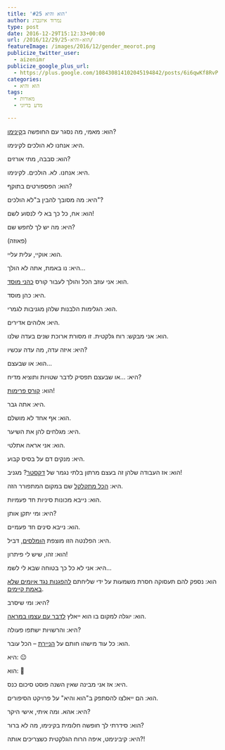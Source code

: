 ```yaml
---
title: 'הוא והיא #25'
author: נמרוד איזנברג
type: post
date: 2016-12-29T15:12:33+00:00
url: /2016/12/29/הוא-והיא-25/
featureImage: /images/2016/12/gender_meorot.png
publicize_twitter_user:
  - aizenimr
publicize_google_plus_url:
  - https://plus.google.com/108430814102045194842/posts/6i6qwKf8RvP
categories:
  - הוא והיא
tags:
  - מאורות
  - מדע בדיוני

---
```

הוא: מאמי, מה נסגר עם החופשה ב[קינימו][1]?

היא: אנחנו לא הולכים לקינימו.

הוא: סבבה, מתי אורזים?

היא: אנחנו. לא. הולכים. לקינימו.

הוא: הפספורטים בתוקף?

היא: מה מסובך להבין ב"לא הולכים"?

הוא: אח, כל כך בא לי לנסוע לשם!

היא: מה יש לך לחפש שם?

(פאוזה)

הוא: אוקיי, עלית עליי.

היא: נו באמת, אתה לא הולך&#8230;

הוא: אני עוזב הכל והולך לעבור קורס [כהני מוסד][2].

היא: כהן מוסד.

הוא: הגלימות הלבנות שלהן מגניבות לגמרי.

היא: אלוהים אדירים.

הוא: אני מבקש: רוח גלקטית. זו מסורת ארוכת שנים בעדה שלנו.

היא: איזה עדה, מה עדה עכשיו?

הוא: או שבעצם&#8230;

היא: &#8230;או שבעצם תפסיק לדבר שטויות ותוציא מדיח?

הוא: [קורס פרימות][3]!

היא: אתה גבר.

הוא: אף אחד לא מושלם.

היא: מגלחים להן את השיער.

הוא: אני אראה אתלטי.

היא: מנקים דם על בסיס קבוע.

הוא: אז העבודה שלהן זה בעצם מרתון בלתי נגמר של [דקסטר][4]? מגניב!

היא: [הכל מתקלקל][5] שם במקום המתפורר הזה.

הוא: נייבא מכונות סיניות חד פעמיות.

היא: ומי יתקן אותן?

הוא: נייבא סינים חד פעמיים.

היא: הפלנטה הזו מוצפת [הומלסים][6], דביל.

הוא: זהו, שיש לי פיתרון!

היא: אני לא כל כך בטוחה שבא לי לשמ&#8230;

הוא: נספק להם תעסוקה חסרת משמעות על ידי שליחתם [להפגנות נגד איומים שלא באמת קיימים][7].

היא: ומי שיסרב?

הוא: יוגלה למקום בו הוא ייאלץ [לדבר עם עצמו במראה][8].

היא: והרשויות ישתפו פעולה?

הוא: כל עוד מישהו חותם על [הניירת][9] &#8211; הכל עובר.

היא: 😐

הוא: 🙂

היא: אז אני מבינה שאין השנה פוסט סיכום כנס.

הוא: הם ייאלצו להסתפק ב"הוא והיא" על פרויקט הסיפורים.

היא: אהא. ומה איתי, אישי היקר?

הוא: סידרתי לך חופשה חלומית בקינימו, מה לא ברור?

היא: קיבינימט, איפה הרוח הגלקטית כשצריכים אותה?!

 [1]: http://meorot.sf-f.org.il/2016/%D7%A4%D7%A8%D7%95%D7%99%D7%A7%D7%98-%D7%94%D7%A1%D7%99%D7%A4%D7%95%D7%A8%D7%99%D7%9D/
 [2]: http://meorot.sf-f.org.il/2016/stories_project/%d7%a7%d7%94%d7%99%d7%9c%d7%94-%d7%90%d7%94%d7%95%d7%93-%d7%9e%d7%99%d7%9e%d7%95%d7%9f/
 [3]: http://meorot.sf-f.org.il/2016/stories_project/%D7%99%D7%91%D7%95%D7%A8%D7%9B%D7%95-%D7%A7%D7%A9%D7%A8%D7%99%D7%94-%D7%A7%D7%A8%D7%9F-%D7%9C%D7%A0%D7%93%D7%A1%D7%9E%D7%9F/
 [4]: https://en.wikipedia.org/wiki/Dexter_(TV_series)
 [5]: http://meorot.sf-f.org.il/2016/stories_project/%d7%a2%d7%91%d7%95%d7%93%d7%94-%d7%a0%d7%93%d7%a8%d7%a9%d7%aa-%d7%a2%d7%93%d7%95-%d7%a1%d7%95%d7%a7%d7%95%d7%9c%d7%95%d7%91%d7%a1%d7%a7%d7%99/
 [6]: http://meorot.sf-f.org.il/2016/stories_project/%d7%94%d7%a7%d7%99%d7%a1%d7%a8-%d7%94%d7%93%d7%a1-%d7%9e%d7%a9%d7%92%d7%91/
 [7]: http://meorot.sf-f.org.il/2016/stories_project/%d7%9c%d7%94%d7%a6%d7%99%d7%9c-%d7%90%d7%aa-%d7%94%d7%a2%d7%9d-%d7%99%d7%a2%d7%9c-%d7%a4%d7%95%d7%a8%d7%9e%d7%9f/
 [8]: http://meorot.sf-f.org.il/2016/stories_project/%d7%a2%d6%b7%d7%93-%d7%94%d7%99%d7%9c%d7%94-%d7%91%d7%a0%d7%99%d7%95%d7%91%d7%99%d7%a5-%d7%94%d7%95%d7%a4%d7%9e%d7%9f/
 [9]: http://meorot.sf-f.org.il/2016/stories_project/%d7%9e%d7%9c%d7%9b%d7%95%d7%93-22%d7%90-%d7%a0%d7%9e%d7%a8%d7%95%d7%93-%d7%90%d7%99%d7%96%d7%a0%d7%91%d7%a8%d7%92/
